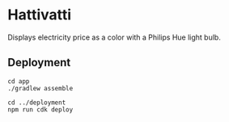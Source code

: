 # Hattivatti

Displays electricity price as a color with a Philips Hue light bulb.

## Deployment

```
cd app
./gradlew assemble

cd ../deployment
npm run cdk deploy
```

